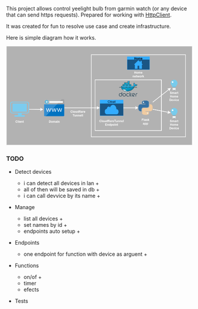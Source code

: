 This project allows control yeelight bulb from garmin watch (or any device that can send https requests).
Prepared for working with [HttpClient](https://apps.garmin.com/en-US/apps/da241207-e929-4cdf-9662-11ab17ffd70d).

It was created for fun to resolve use case and create infrastructure. 

Here is simple diagram how it works.

![Diagram](gl.drawio.png)


### TODO
- Detect devices
    - i can detect all devices in lan +
    - all of then will be saved in db +
    - i can call devvice by its name +

- Manage
    - list all devices +
    - set names by id +
    - endpoints auto setup +

- Endpoints 
    - one endpoint for function with device as arguent +

- Functions 
    - on/of +
    - timer
    - efects

- Tests